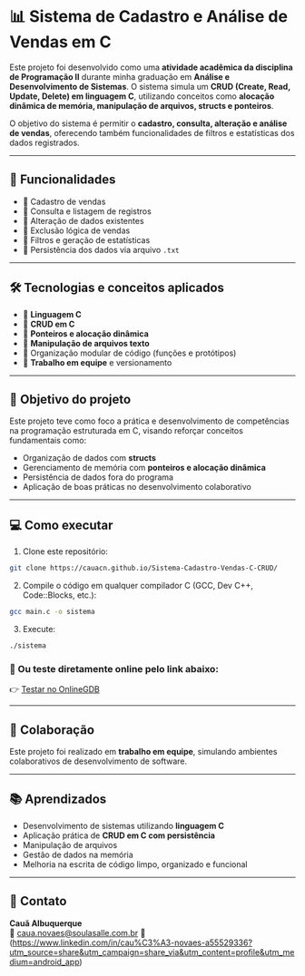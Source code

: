 
# 📊 Sistema de Cadastro e Análise de Vendas em C

Este projeto foi desenvolvido como uma **atividade acadêmica da disciplina de Programação II** durante minha graduação em **Análise e Desenvolvimento de Sistemas**. O sistema simula um **CRUD (Create, Read, Update, Delete) em linguagem C**, utilizando conceitos como **alocação dinâmica de memória, manipulação de arquivos, structs e ponteiros**.

O objetivo do sistema é permitir o **cadastro, consulta, alteração e análise de vendas**, oferecendo também funcionalidades de filtros e estatísticas dos dados registrados.

---

## 🚀 Funcionalidades

- 🔸 Cadastro de vendas
- 🔸 Consulta e listagem de registros
- 🔸 Alteração de dados existentes
- 🔸 Exclusão lógica de vendas
- 🔸 Filtros e geração de estatísticas
- 🔸 Persistência dos dados via arquivo `.txt`

---

## 🛠️ Tecnologias e conceitos aplicados

- 🔹 **Linguagem C**
- 🔹 **CRUD em C**
- 🔹 **Ponteiros e alocação dinâmica**
- 🔹 **Manipulação de arquivos texto**
- 🔹 Organização modular de código (funções e protótipos)
- 🔹 **Trabalho em equipe** e versionamento

---

## 🎯 Objetivo do projeto

Este projeto teve como foco a prática e desenvolvimento de competências na programação estruturada em C, visando reforçar conceitos fundamentais como:

- Organização de dados com **structs**
- Gerenciamento de memória com **ponteiros e alocação dinâmica**
- Persistência de dados fora do programa
- Aplicação de boas práticas no desenvolvimento colaborativo

---

## 💻 Como executar

1. Clone este repositório:
```bash
git clone https://cauacn.github.io/Sistema-Cadastro-Vendas-C-CRUD/
```

2. Compile o código em qualquer compilador C (GCC, Dev C++, Code::Blocks, etc.):
```bash
gcc main.c -o sistema
```

3. Execute:
```bash
./sistema
```

### 🔗 Ou teste diretamente online pelo link abaixo:
👉 [Testar no OnlineGDB](https://onlinegdb.com/7j6R-VTQJ)

---

## 🤝 Colaboração

Este projeto foi realizado em **trabalho em equipe**, simulando ambientes colaborativos de desenvolvimento de software.

---

## 📚 Aprendizados

- Desenvolvimento de sistemas utilizando **linguagem C**
- Aplicação prática de **CRUD em C com persistência**
- Manipulação de arquivos
- Gestão de dados na memória
- Melhoria na escrita de código limpo, organizado e funcional

---

## 🔗 Contato

**Cauã Albuquerque**  
📧 caua.novaes@soulasalle.com.br
💼 (https://www.linkedin.com/in/cau%C3%A3-novaes-a55529336?utm_source=share&utm_campaign=share_via&utm_content=profile&utm_medium=android_app)
